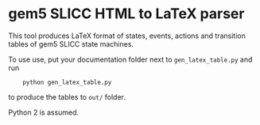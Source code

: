 # gem5 SLICC HTML to LaTeX parser
This tool produces LaTeX format of states, events, actions and transition tables of gem5 SLICC state machines.

To use use, put your documentation folder next to `gen_latex_table.py` and run

```
    python gen_latex_table.py
```

to produce the tables to `out/` folder.

Python 2 is assumed.
